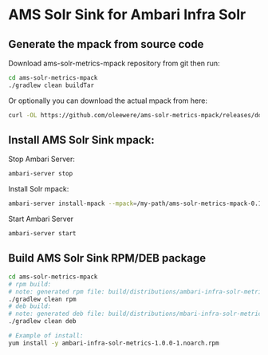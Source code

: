# AMS Solr Sink for Ambari Infra Solr

## Generate the mpack from source code
Download ams-solr-metrics-mpack repository from git then run:
```bash
cd ams-solr-metrics-mpack
./gradlew clean buildTar
```
Or optionally you can download the actual mpack from here:
```bash
curl -OL https://github.com/oleewere/ams-solr-metrics-mpack/releases/download/1.0.0/ams-solr-metrics-mpack-0.1.0.tar.gz
```

## Install AMS Solr Sink mpack:

Stop Ambari Server:
```bash
ambari-server stop
```

Install Solr mpack:
```bash
ambari-server install-mpack --mpack=/my-path/ams-solr-metrics-mpack-0.1.0.tar.gz --verbose
```

Start Ambari Server
```bash
ambari-server start
```

## Build AMS Solr Sink RPM/DEB package
```bash
cd ams-solr-metrics-mpack
# rpm build:
# note: generated rpm file: build/distributions/ambari-infra-solr-metrics*.rpm,
./gradlew clean rpm
# deb build:
# note: generated deb file: build/distributions/mbari-infra-solr-metrics*.deb,
./gradlew clean deb

# Example of install:
yum install -y ambari-infra-solr-metrics-1.0.0-1.noarch.rpm
```

